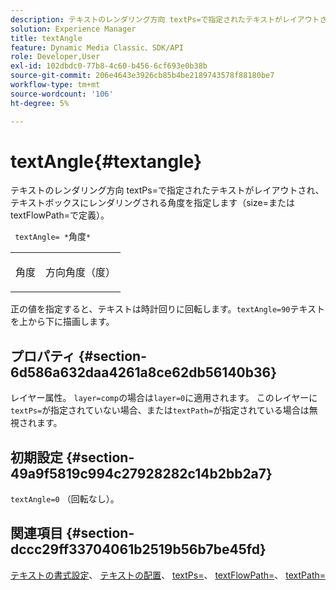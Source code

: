 ```yaml
---
description: テキストのレンダリング方向 textPs=で指定されたテキストがレイアウトされ、テキストボックスにレンダリングされる角度を指定します（size=またはtextFlowPath=で定義）。
solution: Experience Manager
title: textAngle
feature: Dynamic Media Classic、SDK/API
role: Developer,User
exl-id: 102dbdc0-77b8-4c60-b456-6cf693e0b38b
source-git-commit: 206e4643e3926cb85b4be2189743578f88180be7
workflow-type: tm+mt
source-wordcount: '106'
ht-degree: 5%

---
```


# textAngle{#textangle}

テキストのレンダリング方向 textPs=で指定されたテキストがレイアウトされ、テキストボックスにレンダリングされる角度を指定します（size=またはtextFlowPath=で定義）。

` textAngle= *`角度`*`

<table id="simpletable_40832AC4B43A458CA69B225768124F58"> 
 <tr class="strow"> 
  <td class="stentry"> <p> <span class="varname"> 角度 </span> </p> </td> 
  <td class="stentry"> <p>方向角度（度） </p> </td> 
 </tr> 
</table>

正の値を指定すると、テキストは時計回りに回転します。`textAngle=90`テキストを上から下に描画します。

## プロパティ {#section-6d586a632daa4261a8ce62db56140b36}

レイヤー属性。 `layer=comp`の場合は`layer=0`に適用されます。 このレイヤーに`textPs=`が指定されていない場合、または`textPath=`が指定されている場合は無視されます。

## 初期設定 {#section-49a9f5819c994c27928282c14b2bb2a7}

`textAngle=0` （回転なし）。

## 関連項目 {#section-dccc29ff33704061b2519b56b7be45fd}

[テキストの書式設定](../../../../../is-api/http-ref/image-serving-api-ref/c-http-protocol-reference/c-text-formatting/c-text-formatting.md#concept-0d3136db7f6f49668274541cd4b6364c)、 [テキストの配置](../../../../../is-api/http-ref/image-serving-api-ref/c-http-protocol-reference/c-text-formatting/r-text-positioning.md#reference-f647443d92914f4b89a7cc5a83267d87)、 [textPs=](../../../../../is-api/http-ref/image-serving-api-ref/c-http-protocol-reference/c-command-reference/r-textps.md#reference-4209a2a6169f44278da2647cfb0cd767)、 [textFlowPath=](../../../../../is-api/http-ref/image-serving-api-ref/c-http-protocol-reference/c-command-reference/r-textflowpath.md#reference-0b8d9493d71342f0b6a64a6d221584ef)、 [textPath=](../../../../../is-api/http-ref/image-serving-api-ref/c-http-protocol-reference/c-command-reference/r-textpath.md#reference-b09cc0902dff4725bdb54d5da4076ccd)
